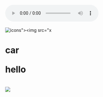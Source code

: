 
 

# <audio controls onwaiting=alert(1)><source src=x >
![icons"><img src="x](javascript:alert())
# <p>car<p>hello</p></p>

# <p><audio></audio></p>
# <img src="x" type="alert()">



